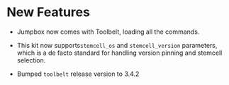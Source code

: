 # New Features

- Jumpbox now comes with Toolbelt, loading all the commands.

- This kit now supports`stemcell_os` and `stemcell_version`
  parameters, which is a de facto standard for handling version
  pinning and stemcell selection.

- Bumped `toolbelt` release version to 3.4.2

